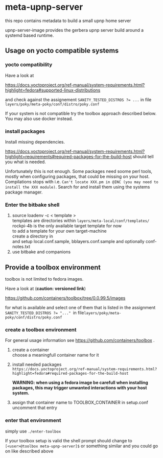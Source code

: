 # meta-upnp-server

this repo contains metadata to build a small upnp home server 

upnp-server-image provides the gerbera upnp server build around a systemd based runtime.


## Usage on yocto compatible systems


### yocto compatibility

Have a look at 

https://docs.yoctoproject.org/ref-manual/system-requirements.html?highlight=fedora#supported-linux-distributions

and check against the assignement `SANITY_TESTED_DISTROS ?= ...` in file `layers/poky/meta-poky/conf/distro/poky.conf`

If your system is not compatible try the toolbox approach described below. You may also use docker instead.

### install packages

Install missing dependencies. 

https://docs.yoctoproject.org/ref-manual/system-requirements.html?highlight=requirements#required-packages-for-the-build-host should tell you what is needed. 

Unfortunately this is not enough. Some packages need soome perl tools, mostly when configuring packages, that could be missing on your host. 
Compilations stops with i.e. `Can't locate XXX.pm in @INC (you may need to install the XXX module)`. 
Search for and install them using the systems package manager.


### Enter the bitbake shell

1. source loadenv -c < template >  
    templates are directories within `layers/meta-local/conf/templates/`  
    rockpi-4b is the only available target template for now  
    to add a template for your own target-machine   
    create a directory in  
    and setup local.conf.sample, bblayers.conf.sample and optionally conf-notes.txt  
2. use bitbake and companions


## Provide a toolbox environment

toolbox is not limited to fedora images. 

Have a look at (**caution: versioned link**) 

https://github.com/containers/toolbox/tree/0.0.99.5/images 

for what is available and select one of them that is listed in the assignment
`SANITY_TESTED_DISTROS ?= "..." `in file`layers/poky/meta-poky/conf/distro/poky.conf` 

### create a toolbox environment

For general usage information see https://github.com/containers/toolbox .

1. create a container  
   choose a meaningfull container name for it
   
2. install needed packages  
   `https://docs.yoctoproject.org/ref-manual/system-requirements.html?highlight=fedora#required-packages-for-the-build-host`  
   
   **WARNING: when using a fedora image be carefull when installing packages, this may trigger unwanted interactions with your host system.**
   
3. assign that container name to TOOLBOX_CONTAINER in setup.conf  
   uncomment that entry

### enter that environment

simply use `./enter-toolbox`

If your toolbox setup is valid the shell prompt should change to `[<user>@toolbox meta-upnp-server]$` 
or something similar and you could go on like described above

